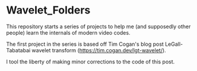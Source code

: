 # Wavelet_Folders
This repository starts a series of projects to help me (and supposedly other people) learn the internals of modern video codes.

The first project in the series is based off Tim Cogan's blog post  LeGall-Tabatabai wavelet transform (https://tim.cogan.dev/lgt-wavelet/).

I tool the liberty of making minor corrections to the code of this post.

